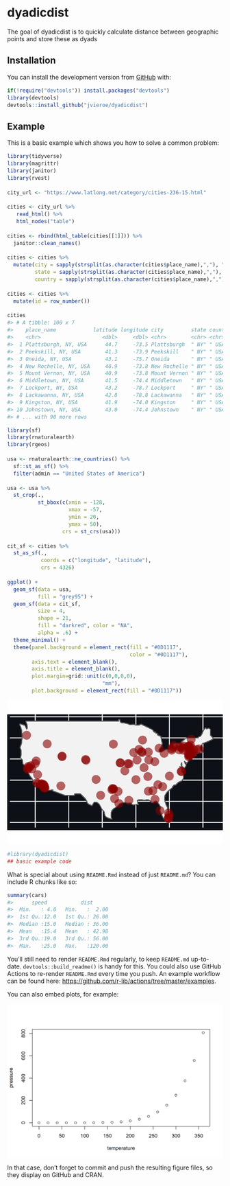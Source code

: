 
<!-- README.md is generated from README.Rmd. Please edit that file -->

# dyadicdist

<!-- badges: start -->

<!-- badges: end -->

The goal of dyadicdist is to quickly calculate distance between
geographic points and store these as dyads

## Installation

You can install the development version from
[GitHub](https://github.com/) with:

``` r
if(!require("devtools")) install.packages("devtools")
library(devtools)
devtools::install_github("jvieroe/dyadicdist")
```

## Example

This is a basic example which shows you how to solve a common problem:

``` r
library(tidyverse)
library(magrittr)
library(janitor)
library(rvest)

city_url <- "https://www.latlong.net/category/cities-236-15.html"

cities <- city_url %>%
   read_html() %>%
   html_nodes("table")

cities <- rbind(html_table(cities[[1]])) %>% 
  janitor::clean_names()

cities <- cities %>% 
  mutate(city = sapply(strsplit(as.character(cities$place_name),","), "[", 1),
         state = sapply(strsplit(as.character(cities$place_name),","), "[", 2),
         country = sapply(strsplit(as.character(cities$place_name),","), "[", 3))

cities <- cities %>% 
  mutate(id = row_number())

cities
#> # A tibble: 100 x 7
#>    place_name            latitude longitude city         state country    id
#>    <chr>                    <dbl>     <dbl> <chr>        <chr> <chr>   <int>
#>  1 Plattsburgh, NY, USA      44.7     -73.5 Plattsburgh  " NY" " USA"      1
#>  2 Peekskill, NY, USA        41.3     -73.9 Peekskill    " NY" " USA"      2
#>  3 Oneida, NY, USA           43.1     -75.7 Oneida       " NY" " USA"      3
#>  4 New Rochelle, NY, USA     40.9     -73.8 New Rochelle " NY" " USA"      4
#>  5 Mount Vernon, NY, USA     40.9     -73.8 Mount Vernon " NY" " USA"      5
#>  6 Middletown, NY, USA       41.5     -74.4 Middletown   " NY" " USA"      6
#>  7 Lockport, NY, USA         43.2     -78.7 Lockport     " NY" " USA"      7
#>  8 Lackawanna, NY, USA       42.8     -78.8 Lackawanna   " NY" " USA"      8
#>  9 Kingston, NY, USA         41.9     -74.0 Kingston     " NY" " USA"      9
#> 10 Johnstown, NY, USA        43.0     -74.4 Johnstown    " NY" " USA"     10
#> # ... with 90 more rows
```

``` r
library(sf)
library(rnaturalearth)
library(rgeos)

usa <- rnaturalearth::ne_countries() %>% 
  sf::st_as_sf() %>% 
  filter(admin == "United States of America")

usa <- usa %>% 
  st_crop(.,
          st_bbox(c(xmin = -128,
                    xmax = -57,
                    ymin = 20,
                    ymax = 50),
                  crs = st_crs(usa)))

cit_sf <- cities %>% 
  st_as_sf(.,
           coords = c("longitude", "latitude"),
           crs = 4326)

ggplot() +
  geom_sf(data = usa,
          fill = "grey95") +
  geom_sf(data = cit_sf,
          size = 4,
          shape = 21,
          fill = "darkred", color = "NA",
          alpha = .6) +
  theme_minimal() +
  theme(panel.background = element_rect(fill = "#0D1117",
                                        color = "#0D1117"),
        axis.text = element_blank(),
        axis.title = element_blank(),
        plot.margin=grid::unit(c(0,0,0,0),
                               "mm"),
        plot.background = element_rect(fill = "#0D1117"))
```

<img src="man/figures/README-unnamed-chunk-2-1.png" style="display: block; margin: auto;" />

``` r
#library(dyadicdist)
## basic example code
```

What is special about using `README.Rmd` instead of just `README.md`?
You can include R chunks like so:

``` r
summary(cars)
#>      speed           dist       
#>  Min.   : 4.0   Min.   :  2.00  
#>  1st Qu.:12.0   1st Qu.: 26.00  
#>  Median :15.0   Median : 36.00  
#>  Mean   :15.4   Mean   : 42.98  
#>  3rd Qu.:19.0   3rd Qu.: 56.00  
#>  Max.   :25.0   Max.   :120.00
```

You’ll still need to render `README.Rmd` regularly, to keep `README.md`
up-to-date. `devtools::build_readme()` is handy for this. You could also
use GitHub Actions to re-render `README.Rmd` every time you push. An
example workflow can be found here:
<https://github.com/r-lib/actions/tree/master/examples>.

You can also embed plots, for example:

<img src="man/figures/README-pressure-1.png" style="display: block; margin: auto;" />

In that case, don’t forget to commit and push the resulting figure
files, so they display on GitHub and CRAN.
